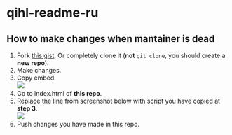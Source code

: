 # qihl-readme-ru

## How to make changes when mantainer is dead

1. Fork [this gist](https://gist.github.com/risenforces/33e9609f8b5b67e253a6fea68e3e8fca). Or completely clone it (**not** `git clone`, you should create a **new repo**).
2. Make changes.
3. Copy embed.  
   ![](https://i.ibb.co/qRmDw92/Screenshot-9.jpg)
4. Go to index.html of **this repo**.
5. Replace the line from screenshot below with script you have copied at **step 3**.  
   ![](https://i.ibb.co/nPCHwVJ/Screenshot-10.jpg)
6. Push changes you have made in this repo.
